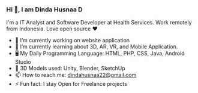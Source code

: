 ### Hi 👋, I am Dinda Husnaa D
I'm a IT Analyst and Software Developer at Health Services. Work remotely from Indonesia. Love open source ❤️

- 🔭 I’m currently working on website application
- 🌱 I’m currently learning about 3D, AR, VR, and Mobile Application.
- 🖥️ My Daily Programming Language: HTML, PHP, CSS, Java, Android Studio
- 🧊 3D Models used: Unity, Blender, SketchUp
- 📫 How to reach me: dindahusnaa22@gmail.com
- ⚡ Fun fact: I stay Open for Freelance projects
<!--
**dindahusnaa/DindaHusnaa** is a ✨ _special_ ✨ repository because its `README.md` (this file) appears on your GitHub profile.

-->
